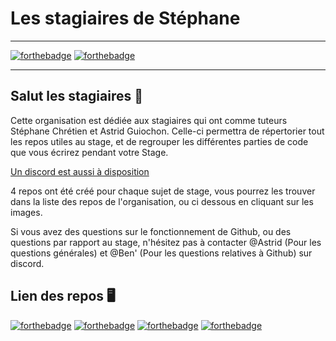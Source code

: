 # Les stagiaires de Stéphane
---

[![forthebadge](https://benjamin-s.fr/images/by-les-stagiaires.svg)](https://forthebadge.com) [![forthebadge](https://benjamin-s.fr/images/for-stephane.svg)](https://sites.google.com/site/stephanegchretien/home)

---
## Salut les stagiaires 👋

Cette organisation est dédiée aux stagiaires qui ont comme tuteurs Stéphane Chrétien et Astrid Guiochon.
Celle-ci permettra de répertorier tout les repos utiles au stage, et de regrouper les différentes parties de code que vous écrirez pendant votre Stage.

[Un discord est aussi à disposition](https://discord.gg/KVT8KkfcqN)

4 repos ont été créé pour chaque sujet de stage, vous pourrez les trouver dans la liste des repos de l'organisation, ou ci dessous en cliquant sur les images.

Si vous avez des questions sur le fonctionnement de Github, ou des questions par rapport au stage, n'hésitez pas à contacter @Astrid (Pour les questions générales) et  @Ben' (Pour les questions relatives à Github) sur discord.

## Lien des repos :desktop_computer:


[![forthebadge](https://benjamin-s.fr/images/repo-tweets.svg)](https://github.com/LesAdorateursDeStephane/Stage-TweetsNMF)
[![forthebadge](https://benjamin-s.fr/images/repo-mouvement-oculaires.svg)](https://github.com/LesAdorateursDeStephane/Stage-MouvementOculaires)
[![forthebadge](https://benjamin-s.fr/images/repo-covid.svg)](https://github.com/LesAdorateursDeStephane/Stage-AnalyseCovid)
[![forthebadge](https://benjamin-s.fr/images/repo-cross-fit.svg)](https://github.com/LesAdorateursDeStephane/Stage-CrossFitSignature)
